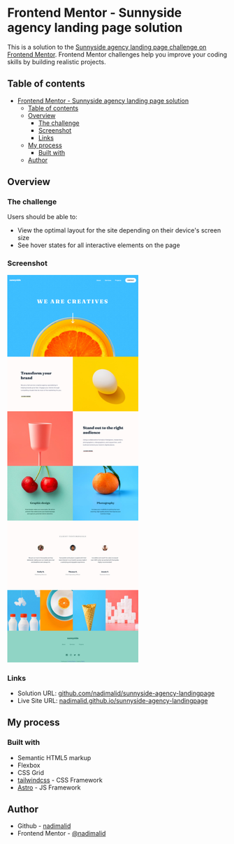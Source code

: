 # Frontend Mentor - Sunnyside agency landing page solution

This is a solution to the [Sunnyside agency landing page challenge on Frontend Mentor](https://www.frontendmentor.io/challenges/sunnyside-agency-landing-page-7yVs3B6ef). Frontend Mentor challenges help you improve your coding skills by building realistic projects.

## Table of contents

- [Frontend Mentor - Sunnyside agency landing page solution](#frontend-mentor---sunnyside-agency-landing-page-solution)
  - [Table of contents](#table-of-contents)
  - [Overview](#overview)
    - [The challenge](#the-challenge)
    - [Screenshot](#screenshot)
    - [Links](#links)
  - [My process](#my-process)
    - [Built with](#built-with)
  - [Author](#author)

## Overview

### The challenge

Users should be able to:

- View the optimal layout for the site depending on their device's screen size
- See hover states for all interactive elements on the page

### Screenshot

<img src="./src/images/screenshots/desktop.png" alt="Implemented desktop preview" width="300"/>

### Links

- Solution URL: [github.com/nadimalid/sunnyside-agency-landingpage](https://github.com/nadimalid/sunnyside-agency-landingpage)
- Live Site URL: [nadimalid.github.io/sunnyside-agency-landingpage](https://nadimalid.github.io/sunnyside-agency-landingpage)

## My process

### Built with

- Semantic HTML5 markup
- Flexbox
- CSS Grid
- [tailwindcss](https://tailwindcss.com/) - CSS Framework
- [Astro](https://astro.build/) - JS Framework

## Author

- Github - [nadimalid](https://github.com/nadimalid)
- Frontend Mentor - [@nadimalid](https://www.frontendmentor.io/profile/nadimalid)

